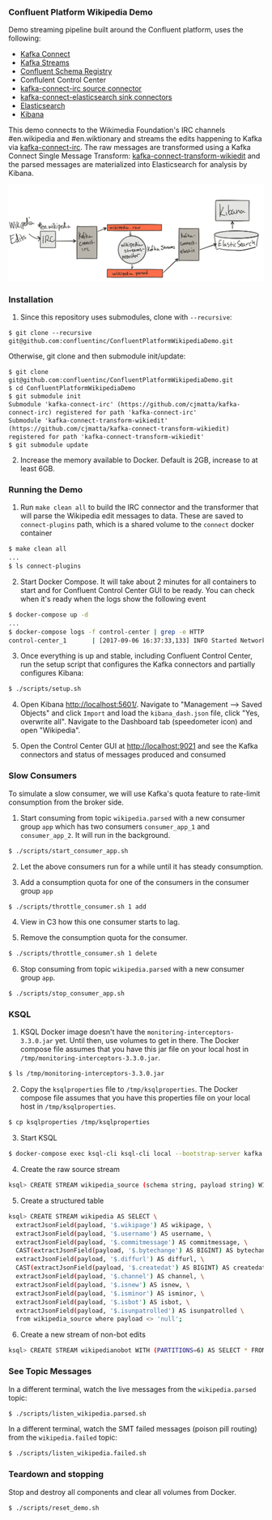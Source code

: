 ### Confluent Platform Wikipedia Demo
Demo streaming pipeline built around the Confluent platform, uses the following:

* [Kafka Connect](http://docs.confluent.io/3.1.1/connect/index.html)
* [Kafka Streams](http://docs.confluent.io/3.1.1/streams/index.html)
* [Confluent Schema Registry](http://docs.confluent.io/3.1.1/schema-registry/docs/index.html)
* Conflulent Control Center
* [kafka-connect-irc source connector](https://github.com/cjmatta/kafka-connect-irc)
* [kafka-connect-elasticsearch sink connectors](http://docs.confluent.io/3.1.1/connect/connect-elasticsearch/docs/elasticsearch_connector.html)
* [Elasticsearch](https://www.elastic.co/products/elasticsearch)
* [Kibana](https://www.elastic.co/products/kibana)

This demo connects to the Wikimedia Foundation's IRC channels #en.wikipedia and #en.wiktionary and streams the edits happening to Kafka via [kafka-connect-irc](https://github.com/cjmatta/kafka-connect-irc). The raw messages are transformed using a Kafka Connect Single Message Transform: [kafka-connect-transform-wikiedit](https://github.com/cjmatta/kafka-connect-transform-wikiedit) and the parsed messages are materialized into Elasticsearch for analysis by Kibana.

![image](drawing.png)

### Installation

1. Since this repository uses submodules, clone with `--recursive`:

```
$ git clone --recursive git@github.com:confluentinc/ConfluentPlatformWikipediaDemo.git
```

Otherwise, git clone and then submodule init/update:

```
$ git clone git@github.com:confluentinc/ConfluentPlatformWikipediaDemo.git
$ cd ConfluentPlatformWikipediaDemo
$ git submodule init
Submodule 'kafka-connect-irc' (https://github.com/cjmatta/kafka-connect-irc) registered for path 'kafka-connect-irc'
Submodule 'kafka-connect-transform-wikiedit' (https://github.com/cjmatta/kafka-connect-transform-wikiedit) registered for path 'kafka-connect-transform-wikiedit'
$ git submodule update
```

2. Increase the memory available to Docker. Default is 2GB, increase to at least 6GB.


### Running the Demo

1. Run `make clean all` to build the IRC connector and the transformer that will parse the Wikipedia edit messages to data. These are saved to `connect-plugins` path, which is a shared volume to the `connect` docker container

```bash
$ make clean all
...
$ ls connect-plugins
```

2. Start Docker Compose. It will take about 2 minutes for all containers to start and for Confluent Control Center GUI to be ready. You can check when it's ready when the logs show the following event

```bash
$ docker-compose up -d
...
$ docker-compose logs -f control-center | grep -e HTTP
control-center_1       | [2017-09-06 16:37:33,133] INFO Started NetworkTrafficServerConnector@26a529dc{HTTP/1.1}{0.0.0.0:9021} (org.eclipse.jetty.server.NetworkTrafficServerConnector)
```

3. Once everything is up and stable, including Confluent Control Center, run the setup script that configures the Kafka connectors and partially configures Kibana:

```bash
$ ./scripts/setup.sh
```

4. Open Kibana [http://localhost:5601/](http://localhost:5601/). Navigate to "Management --> Saved Objects" and click `Import` and load the `kibana_dash.json` file, click "Yes, overwrite all". Navigate to the Dashboard tab (speedometer icon) and open "Wikipedia".

5. Open the Control Center GUI at [http://localhost:9021](http://localhost:9021) and see the Kafka connectors and status of messages produced and consumed


### Slow Consumers

To simulate a slow consumer, we will use Kafka's quota feature to rate-limit consumption from the broker side.

1. Start consuming from topic `wikipedia.parsed` with a new consumer group `app` which has two consumers `consumer_app_1` and `consumer_app_2`. It will run in the background.

```bash
$ ./scripts/start_consumer_app.sh
```

2. Let the above consumers run for a while until it has steady consumption.

3. Add a consumption quota for one of the consumers in the consumer group `app`

```bash
$ ./scripts/throttle_consumer.sh 1 add
```

4. View in C3 how this one consumer starts to lag.

5. Remove the consumption quota for the consumer.

```bash
$ ./scripts/throttle_consumer.sh 1 delete
```

6. Stop consuming from topic `wikipedia.parsed` with a new consumer group `app`.

```bash
$ ./scripts/stop_consumer_app.sh
```

### KSQL

1. KSQL Docker image doesn't have the `monitoring-interceptors-3.3.0.jar` yet. Until then,
use volumes to get in there. The Docker compose file assumes that you have this jar file
on your local host in `/tmp/monitoring-interceptors-3.3.0.jar`.

```bash
$ ls /tmp/monitoring-interceptors-3.3.0.jar
```

2. Copy the `ksqlproperties` file to `/tmp/ksqlproperties`. The Docker compose file assumes
 that you have this properties file on your local host in `/tmp/ksqlproperties`.

```bash
$ cp ksqlproperties /tmp/ksqlproperties
```

3. Start KSQL

```bash
$ docker-compose exec ksql-cli ksql-cli local --bootstrap-server kafka:9092 --properties-file /tmp/ksqlproperties
```

4. Create the raw source stream

```bash
ksql> CREATE STREAM wikipedia_source (schema string, payload string) WITH (kafka_topic='wikipedia.parsed', value_format='JSON');
```

5. Create a structured table

```bash
ksql> CREATE STREAM wikipedia AS SELECT \
  extractJsonField(payload, '$.wikipage') AS wikipage, \
  extractJsonField(payload, '$.username') AS username, \
  extractJsonField(payload, '$.commitmessage') AS commitmessage, \
  CAST(extractJsonField(payload, '$.bytechange') AS BIGINT) AS bytechange, \
  extractJsonField(payload, '$.diffurl') AS diffurl, \
  CAST(extractJsonField(payload, '$.createdat') AS BIGINT) AS createdat, \
  extractJsonField(payload, '$.channel') AS channel, \
  extractJsonField(payload, '$.isnew') AS isnew, \
  extractJsonField(payload, '$.isminor') AS isminor, \
  extractJsonField(payload, '$.isbot') AS isbot, \
  extractJsonField(payload, '$.isunpatrolled') AS isunpatrolled \
  from wikipedia_source where payload <> 'null';
```

6. Create a new stream of non-bot edits

```bash
ksql> CREATE STREAM wikipedianobot WITH (PARTITIONS=6) AS SELECT * FROM wikipedia WHERE isbot <> 'true';
```

### See Topic Messages

In a different terminal, watch the live messages from the `wikipedia.parsed` topic:

```bash
$ ./scripts/listen_wikipedia.parsed.sh
```

In a different terminal, watch the SMT failed messages (poison pill routing) from the `wikipedia.failed` topic:

```bash
$ ./scripts/listen_wikipedia.failed.sh
```


### Teardown and stopping
Stop and destroy all components and clear all volumes from Docker.

```bash
$ ./scripts/reset_demo.sh
```

